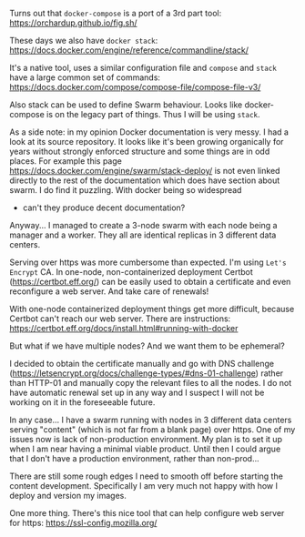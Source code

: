Turns out that `docker-compose` is a port of a 3rd part tool:
https://orchardup.github.io/fig.sh/

These days we also have `docker stack`:
https://docs.docker.com/engine/reference/commandline/stack/

It's a native tool, uses a similar configuration file
and `compose` and `stack` have a large common set of commands:
https://docs.docker.com/compose/compose-file/compose-file-v3/

Also stack can be used to define Swarm behaviour.
Looks like docker-compose is on the legacy part of things. Thus I will be
using `stack`.

As a side note: in my opinion Docker documentation is very messy. I had a look
at its source repository. It looks like it's been growing organically for
years without strongly enforced structure and some things are in odd places.
For example this page
https://docs.docker.com/engine/swarm/stack-deploy/
is not even linked directly to the rest of the documentation which does have
section about swarm. I do find it puzzling. With docker being so widespread
- can't they produce decent documentation?

Anyway... I managed to create a 3-node swarm with each node being a manager
and a worker. They all are identical replicas in 3 different data centers.

Serving over https was more cumbersome than expected.
I'm using `Let's Encrypt` CA. In one-node, non-containerized deployment
Certbot (https://certbot.eff.org/) can be easily used to obtain a certificate
and even reconfigure a web server. And take care of renewals!

With one-node containerized deployment things get more difficult, because
Certbot can't reach our web server. There are instructions: 
https://certbot.eff.org/docs/install.html#running-with-docker

But what if we have multiple nodes? And we want them to be ephemeral?

I decided to obtain the certificate manually and go with DNS challenge
(https://letsencrypt.org/docs/challenge-types/#dns-01-challenge) rather than
HTTP-01 and manually copy the relevant files to all the nodes.
I do not have automatic renewal set up in any way and I suspect I will not be
working on it in the foreseeable future. 

In any case... I have a swarm running with nodes in 3 different data centers
serving "content" (which is not far from a blank page) over https.
One of my issues now is lack of non-production environment. My plan is to set
it up when I am near having a minimal viable product. Until then I
could argue that I don't have a production environment, rather than non-prod...

There are still some rough edges I need to smooth off before starting
the content development. Specifically I am very much not happy with
how I deploy and version my images.

One more thing. There's this nice tool that can help configure web server
for https: https://ssl-config.mozilla.org/
